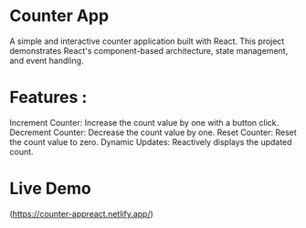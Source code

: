
# Counter App
A simple and interactive counter application built with React. This project demonstrates React's component-based architecture, state management, and event handling.

# Features : 
Increment Counter: Increase the count value by one with a button click.
Decrement Counter: Decrease the count value by one.
Reset Counter: Reset the count value to zero.
Dynamic Updates: Reactively displays the updated count.

# Live Demo

(https://counter-appreact.netlify.app/)
